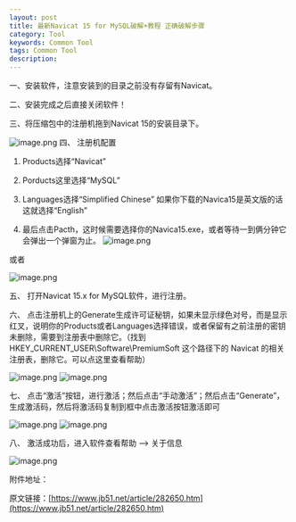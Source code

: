 ```yaml
---
layout: post
title: 最新Navicat 15 for MySQL破解+教程 正确破解步骤
category: Tool
keywords: Common Tool
tags: Common Tool
description: 
---
```


一、安装软件，注意安装到的目录之前没有存留有Navicat。

二、安装完成之后直接关闭软件！

三、将压缩包中的注册机拖到Navicat 15的安装目录下。

![image.png](https://blog.alonesky.com/storage/article/2024/03/05/3pAHhiHE7T5ss5eXUWDxUH4XxLETA4QuCmKtYLDT.png)
四、 注册机配置

1. Products选择“Navicat”

2. Porducts这里选择“MySQL”

3. Languages选择“Simplified Chinese” 如果你下载的Navica15是英文版的话这就选择“English”

4. 最后点击Pacth，这时候需要选择你的Navica15.exe，或者等待一到俩分钟它会弹出一个弹窗为止。
![image.png](https://blog.alonesky.com/storage/article/2024/03/05/pJLuwHvw7hLukCniqVgFhYtQ45G4Pm8Nd0giW75j.png)

或者

![image.png](https://blog.alonesky.com/storage/article/2024/03/05/ZKOKz7AKVRZutOGteN2XzzuUn4lrDVYPHRfIk2b5.png)

五、 打开Navicat 15.x for MySQL软件，进行注册。   

六、 点击注册机上的Generate生成许可证秘钥，如果未显示绿色对号，而是显示红叉，说明你的Products或者Languages选择错误，或者保留有之前注册的密钥未删除，需要到注册表中删除它。（找到 HKEY_CURRENT_USER\Software\PremiumSoft 这个路径下的 Navicat 的相关注册表，删除它。可以点这里查看帮助）

![image.png](https://blog.alonesky.com/storage/article/2024/03/05/jtydBJHUJJhIYHcgeGBLTdFj0Rb55q0im2udibbs.png)
![image.png](https://blog.alonesky.com/storage/article/2024/03/05/dSqBHztMxjGASRwQpjRQMebLOZzUuNaXu6clR2Pf.png)

七、 点击“激活”按钮，进行激活；然后点击“手动激活”；然后点击“Generate”，生成激活码，然后将激活码复制到框中点击激活按钮激活即可

![image.png](https://blog.alonesky.com/storage/article/2024/03/05/31dt8RDNp1U5s3Ag0Hjlt9hEovRcztC5PwlXUzSc.png)
![image.png](https://blog.alonesky.com/storage/article/2024/03/05/DdinayvyeRBkMIu2qJJVf1vA0YT8Bo859bdGjkvN.png)

八、 激活成功后，进入软件查看帮助 —> 关于信息

![image.png](https://blog.alonesky.com/storage/article/2024/03/05/vC9r4P70PCUGw0mtlPJL4vKckOLUwBm3ByKLbImM.png)

附件地址：[]()

原文链接：[https://www.jb51.net/article/282650.htm](https://www.jb51.net/article/282650.htm)